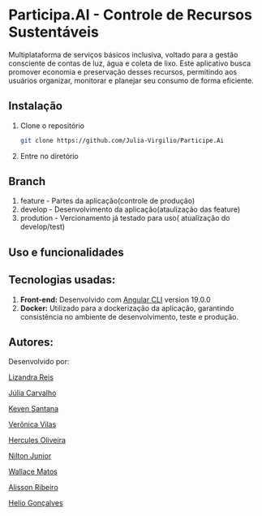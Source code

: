 # Participa.AI - Controle de Recursos Sustentáveis
Multiplataforma de serviços básicos inclusiva, voltado para a gestão consciente de contas de luz, água e coleta de lixo. Este aplicativo busca promover economia e preservação desses recursos, permitindo aos usuários organizar, monitorar e planejar seu consumo de forma eficiente.

## Instalação

1. Clone o repositório
    ```bash
   git clone https://github.com/Julia-Virgilio/Participe.Ai
2. Entre no diretório


## Branch 
1. feature - Partes da aplicação(controle de produção)
2. develop - Desenvolvimento da aplicação(ataulização das feature)
3. prodution - Vercionamento já testado para uso( atualização do develop/test)

## Uso e funcionalidades

## Tecnologias usadas:
1. **Front-end:** Desenvolvido com [Angular CLI](https://github.com/angular/angular-cli) version 19.0.0
2. **Docker:** Utilizado para a dockerização da aplicação, garantindo consistência no ambiente de desenvolvimento, teste e produção.

## Autores:
Desenvolvido por:

[Lizandra Reis](https://github.com/lioreis)

[Júlia Carvalho](https://github.com/Julia-Virgilio)

[Keven Santana](https://github.com/kevensantana)

[Verônica Vilas](https://github.com/VeronicaVilas)

[Hercules Oliveira](https://github.com/herculesoliveira40)

[Nilton Junior](https://github.com/niltonjrcalmon)

[Wallace Matos](https://github.com/wally963)

[Alisson Ribeiro](https://github.com/Alisson-S-Ribeiro)

[Helio Gonçalves](https://github.com/HelioHMH)
